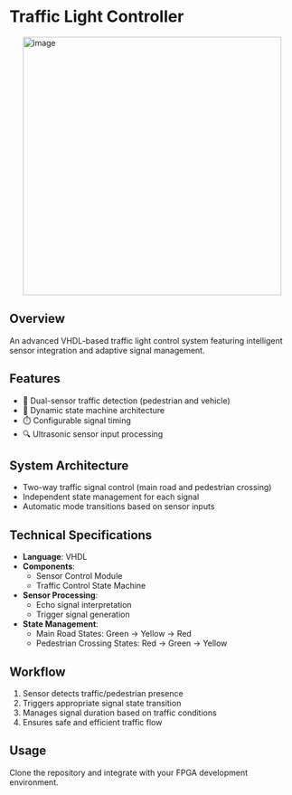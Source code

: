 # Traffic Light Controller

<img width="457" alt="image" src="https://github.com/user-attachments/assets/7523bed4-baf1-4c4a-a256-1129766c73b8" style="display: block; margin: auto">

## Overview
An advanced VHDL-based traffic light control system featuring intelligent sensor integration and adaptive signal management.

## Features
- 🚗 Dual-sensor traffic detection (pedestrian and vehicle)
- 🔄 Dynamic state machine architecture
- ⏱️ Configurable signal timing
- 🔍 Ultrasonic sensor input processing

## System Architecture
- Two-way traffic signal control (main road and pedestrian crossing)
- Independent state management for each signal
- Automatic mode transitions based on sensor inputs

## Technical Specifications
- **Language**: VHDL
- **Components**: 
  - Sensor Control Module
  - Traffic Control State Machine
- **Sensor Processing**: 
  - Echo signal interpretation
  - Trigger signal generation
- **State Management**:
  - Main Road States: Green → Yellow → Red
  - Pedestrian Crossing States: Red → Green → Yellow

## Workflow
1. Sensor detects traffic/pedestrian presence
2. Triggers appropriate signal state transition
3. Manages signal duration based on traffic conditions
4. Ensures safe and efficient traffic flow

## Usage
Clone the repository and integrate with your FPGA development environment.
